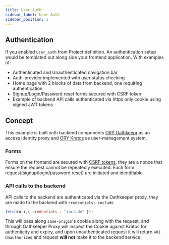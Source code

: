 ```yaml
---
title: User Auth
sidebar_label: User Auth
sidebar_position: 1
---
```


## Authentication
If you enabled `user_auth` from Project definition. An authentication setup would be templated out along side your frontend application. 
With examples of:
- Authenticated and Unauthenticated navigation bar
- Auth-provider implemented with user status checking
- Home page with 2 blocks of data from backend, one requiring authentication
- Signup/Login/Password reset forms secured with CSRF token
- Example of backend API calls authenticated via https only cookie using signed JWT tokens

## Concept
This example is built with backend components [ORY Oathkeepr][oathkeeper] as an access identity proxy and [ORY Kratos][kratos] as user-management system.

### Forms
Forms on the frontend are secured with [CSRF tokens][csrf], they are a nonce that ensure the request cannot be repeatedly executed. Each form request(signup/login/password reset) are initiated and identifiable.

### API calls to the backend
API calls to the backend are authenticated via the Oathkeeper proxy, they are made to the backend with `credentials: include`
```javascript
fetch(uri,{ credentials : "include" });
```
This will pass along `same-origin`'s cookie along with the request, and through Oathkeeper Proxy will inspect the Cookie against Kratos for authenticity and expiry, and upon unauthenticated request it will return `401 Unauthorized` and request **will not** make it to the backend service.


[kratos]: https://github.com/ory/kratos
[oathkeeper]: https://github.com/ory/oathkeeper
[csrf]:https://owasp.org/www-community/attacks/csrf